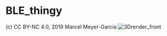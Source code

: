 # BLE_thingy
(c) CC BY-NC 4.0, 2019 Marcel Meyer-Garcia
![3Drender_front](https://github.com/MarcelMG/BLE_thingy/raw/master/hardware/render_preview.png)
